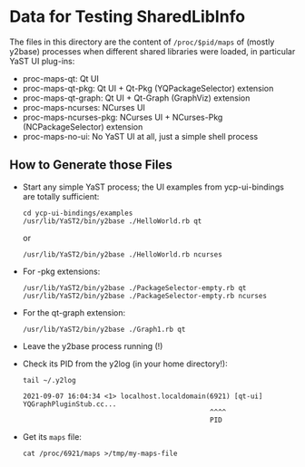 # Data for Testing SharedLibInfo

The files in this directory are the content of `/proc/$pid/maps` of (mostly
y2base) processes when different shared libraries were loaded, in particular
YaST UI plug-ins:

- proc-maps-qt:          Qt UI
- proc-maps-qt-pkg:      Qt UI + Qt-Pkg (YQPackageSelector) extension
- proc-maps-qt-graph:    Qt UI + Qt-Graph (GraphViz) extension
- proc-maps-ncurses:     NCurses UI
- proc-maps-ncurses-pkg: NCurses UI + NCurses-Pkg (NCPackageSelector) extension
- proc-maps-no-ui:       No YaST UI at all, just a simple shell process


## How to Generate those Files

- Start any simple YaST process; the UI examples from ycp-ui-bindings are
  totally sufficient:

      cd ycp-ui-bindings/examples
      /usr/lib/YaST2/bin/y2base ./HelloWorld.rb qt

  or

      /usr/lib/YaST2/bin/y2base ./HelloWorld.rb ncurses

- For -pkg extensions:

      /usr/lib/YaST2/bin/y2base ./PackageSelector-empty.rb qt
      /usr/lib/YaST2/bin/y2base ./PackageSelector-empty.rb ncurses

- For the qt-graph extension:

      /usr/lib/YaST2/bin/y2base ./Graph1.rb qt

- Leave the y2base process running (!)

- Check its PID from the y2log (in your home directory!):

      tail ~/.y2log

      2021-09-07 16:04:34 <1> localhost.localdomain(6921) [qt-ui] YQGraphPluginStub.cc...
                                                    ^^^^
                                                    PID

- Get its `maps` file:

      cat /proc/6921/maps >/tmp/my-maps-file

